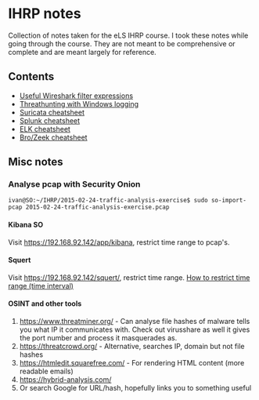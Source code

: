 # IHRP notes
Collection of notes taken for the eLS IHRP course. I took these notes while going through the course. They are not meant to be comprehensive or complete and are meant largely for reference.

## Contents

* [Useful Wireshark filter expressions](./Wireshark.md)
* [Threathunting with Windows logging](./Threathunt-signs.md)
* [Suricata cheatsheet](./Suricata.md)
* [Splunk cheatsheet](./Splunk.md)
* [ELK cheatsheet](./ELK.md)
* [Bro/Zeek cheatsheet](./Zeek.md)

## Misc notes

### Analyse pcap with Security Onion

```
ivan@SO:~/IHRP/2015-02-24-traffic-analysis-exercise$ sudo so-import-pcap 2015-02-24-traffic-analysis-exercise.pcap
```

#### Kibana SO

Visit https://192.168.92.142/app/kibana, restrict time range to pcap's.

#### Squert

Visit https://192.168.92.142/squert/, restrict time range.
[How to restrict time range (time interval)](https://securityonion.readthedocs.io/en/latest/squert.html)

#### OSINT and other tools

1. https://www.threatminer.org/ - Can analyse file hashes of malware tells you what IP it communicates with. Check out virusshare as well it gives the port number and process it masquerades as.
2. https://threatcrowd.org/ - Alternative, searches IP, domain but not file hashes
3. https://htmledit.squarefree.com/ - For rendering HTML content (more readable emails)
4. https://hybrid-analysis.com/
5. Or search Google for URL/hash, hopefully links you to something useful